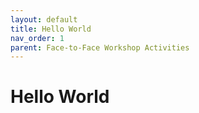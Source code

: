 ```yaml
---
layout: default
title: Hello World
nav_order: 1
parent: Face-to-Face Workshop Activities
---
```


# Hello World
